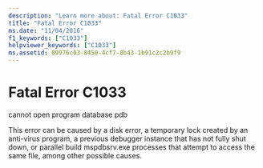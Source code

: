 ```yaml
---
description: "Learn more about: Fatal Error C1033"
title: "Fatal Error C1033"
ms.date: "11/04/2016"
f1_keywords: ["C1033"]
helpviewer_keywords: ["C1033"]
ms.assetid: 09976c03-8450-4cf7-8b43-1b91c2c2b9f9
---
```

# Fatal Error C1033

cannot open program database pdb

This error can be caused by a disk error, a temporary lock created by an anti-virus program, a previous debugger instance that has not fully shut down, or parallel build mspdbsrv.exe processes that attempt to access the same file, among other possible causes.
